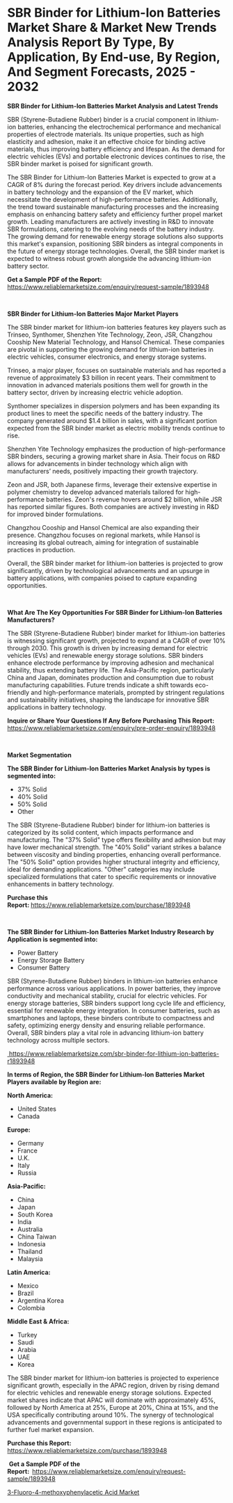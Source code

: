<p><h1>SBR Binder for Lithium-Ion Batteries Market Share & Market New Trends Analysis Report By Type, By Application, By End-use, By Region, And Segment Forecasts, 2025 - 2032</h1></p><p><strong>SBR Binder for Lithium-Ion Batteries Market Analysis and Latest Trends</strong></p>
<p><p>SBR (Styrene-Butadiene Rubber) binder is a crucial component in lithium-ion batteries, enhancing the electrochemical performance and mechanical properties of electrode materials. Its unique properties, such as high elasticity and adhesion, make it an effective choice for binding active materials, thus improving battery efficiency and lifespan. As the demand for electric vehicles (EVs) and portable electronic devices continues to rise, the SBR binder market is poised for significant growth.</p><p>The SBR Binder for Lithium-Ion Batteries Market is expected to grow at a CAGR of 8% during the forecast period. Key drivers include advancements in battery technology and the expansion of the EV market, which necessitate the development of high-performance batteries. Additionally, the trend toward sustainable manufacturing processes and the increasing emphasis on enhancing battery safety and efficiency further propel market growth. Leading manufacturers are actively investing in R&D to innovate SBR formulations, catering to the evolving needs of the battery industry. The growing demand for renewable energy storage solutions also supports this market's expansion, positioning SBR binders as integral components in the future of energy storage technologies. Overall, the SBR binder market is expected to witness robust growth alongside the advancing lithium-ion battery sector.</p></p>
<p><strong>Get a Sample PDF of the Report:&nbsp;</strong> <a href="https://www.reliablemarketsize.com/enquiry/request-sample/1893948?utm_campaign=3528&utm_medium=2&utm_source=Github&utm_content=ia&utm_term=03042025&utm_id=sbr-binder-for-lithium-ion-batteries">https://www.reliablemarketsize.com/enquiry/request-sample/1893948</a></p>
<p>&nbsp;</p>
<p><strong>SBR Binder for Lithium-Ion Batteries Major Market Players</strong></p>
<p><p>The SBR binder market for lithium-ion batteries features key players such as Trinseo, Synthomer, Shenzhen Yite Technology, Zeon, JSR, Changzhou Cooship New Material Technology, and Hansol Chemical. These companies are pivotal in supporting the growing demand for lithium-ion batteries in electric vehicles, consumer electronics, and energy storage systems.</p><p>Trinseo, a major player, focuses on sustainable materials and has reported a revenue of approximately $3 billion in recent years. Their commitment to innovation in advanced materials positions them well for growth in the battery sector, driven by increasing electric vehicle adoption.</p><p>Synthomer specializes in dispersion polymers and has been expanding its product lines to meet the specific needs of the battery industry. The company generated around $1.4 billion in sales, with a significant portion expected from the SBR binder market as electric mobility trends continue to rise.</p><p>Shenzhen Yite Technology emphasizes the production of high-performance SBR binders, securing a growing market share in Asia. Their focus on R&D allows for advancements in binder technology which align with manufacturers’ needs, positively impacting their growth trajectory.</p><p>Zeon and JSR, both Japanese firms, leverage their extensive expertise in polymer chemistry to develop advanced materials tailored for high-performance batteries. Zeon's revenue hovers around $2 billion, while JSR has reported similar figures. Both companies are actively investing in R&D for improved binder formulations.</p><p>Changzhou Cooship and Hansol Chemical are also expanding their presence. Changzhou focuses on regional markets, while Hansol is increasing its global outreach, aiming for integration of sustainable practices in production.</p><p>Overall, the SBR binder market for lithium-ion batteries is projected to grow significantly, driven by technological advancements and an upsurge in battery applications, with companies poised to capture expanding opportunities.</p></p>
<p>&nbsp;</p>
<p><strong>What Are The Key Opportunities For SBR Binder for Lithium-Ion Batteries Manufacturers?</strong></p>
<p><p>The SBR (Styrene-Butadiene Rubber) binder market for lithium-ion batteries is witnessing significant growth, projected to expand at a CAGR of over 10% through 2030. This growth is driven by increasing demand for electric vehicles (EVs) and renewable energy storage solutions. SBR binders enhance electrode performance by improving adhesion and mechanical stability, thus extending battery life. The Asia-Pacific region, particularly China and Japan, dominates production and consumption due to robust manufacturing capabilities. Future trends indicate a shift towards eco-friendly and high-performance materials, prompted by stringent regulations and sustainability initiatives, shaping the landscape for innovative SBR applications in battery technology.</p></p>
<p><strong>Inquire or Share Your Questions If Any Before Purchasing This Report:</strong> <a href="https://www.reliablemarketsize.com/enquiry/pre-order-enquiry/1893948?utm_campaign=3528&utm_medium=2&utm_source=Github&utm_content=ia&utm_term=03042025&utm_id=sbr-binder-for-lithium-ion-batteries">https://www.reliablemarketsize.com/enquiry/pre-order-enquiry/1893948</a></p>
<p>&nbsp;</p>
<p><strong>Market Segmentation</strong></p>
<p><strong>The SBR Binder for Lithium-Ion Batteries Market Analysis by types is segmented into:</strong></p>
<p><ul><li>37% Solid</li><li>40% Solid</li><li>50% Solid</li><li>Other</li></ul></p>
<p><p>The SBR (Styrene-Butadiene Rubber) binder for lithium-ion batteries is categorized by its solid content, which impacts performance and manufacturing. The "37% Solid" type offers flexibility and adhesion but may have lower mechanical strength. The "40% Solid" variant strikes a balance between viscosity and binding properties, enhancing overall performance. The "50% Solid" option provides higher structural integrity and efficiency, ideal for demanding applications. "Other" categories may include specialized formulations that cater to specific requirements or innovative enhancements in battery technology.</p></p>
<p><strong>Purchase this Report:&nbsp;</strong><a href="https://www.reliablemarketsize.com/purchase/1893948?utm_campaign=3528&utm_medium=2&utm_source=Github&utm_content=ia&utm_term=03042025&utm_id=sbr-binder-for-lithium-ion-batteries">https://www.reliablemarketsize.com/purchase/1893948</a></p>
<p>&nbsp;</p>
<p><strong>The SBR Binder for Lithium-Ion Batteries Market Industry Research by Application is segmented into:</strong></p>
<p><ul><li>Power Battery</li><li>Energy Storage Battery</li><li>Consumer Battery</li></ul></p>
<p><p>SBR (Styrene-Butadiene Rubber) binders in lithium-ion batteries enhance performance across various applications. In power batteries, they improve conductivity and mechanical stability, crucial for electric vehicles. For energy storage batteries, SBR binders support long cycle life and efficiency, essential for renewable energy integration. In consumer batteries, such as smartphones and laptops, these binders contribute to compactness and safety, optimizing energy density and ensuring reliable performance. Overall, SBR binders play a vital role in advancing lithium-ion battery technology across multiple sectors.</p></p>
<p><a href="https://www.reliablemarketsize.com/sbr-binder-for-lithium-ion-batteries-r1893948?utm_campaign=3528&utm_medium=2&utm_source=Github&utm_content=ia&utm_term=03042025&utm_id=sbr-binder-for-lithium-ion-batteries">&nbsp;https://www.reliablemarketsize.com/sbr-binder-for-lithium-ion-batteries-r1893948</a></p>
<p><strong>In terms of Region, the SBR Binder for Lithium-Ion Batteries Market Players available by Region are:</strong></p>
<p>
    <p> <strong> North America: </strong>
        <ul>
            <li>United States</li>
            <li>Canada</li>
        </ul>
        </p> 
    <p> <strong> Europe: </strong>
        <ul>
            <li>Germany</li>
            <li>France</li>
            <li>U.K.</li>
            <li>Italy</li>
            <li>Russia</li>
        </ul>
        </p> 
    <p> <strong> Asia-Pacific: </strong>
        <ul>
            <li>China</li>
            <li>Japan</li>
            <li>South Korea</li>
            <li>India</li>
            <li>Australia</li>
            <li>China Taiwan</li>
            <li>Indonesia</li>
            <li>Thailand</li>
            <li>Malaysia</li>
        </ul>
        </p> 
    <p> <strong> Latin America: </strong>
        <ul>
            <li>Mexico</li>
            <li>Brazil</li>
            <li>Argentina Korea</li>
            <li>Colombia</li>
        </ul>
        </p> 
    <p> <strong> Middle East & Africa: </strong>
        <ul>
            <li>Turkey</li>
            <li>Saudi</li>
            <li>Arabia</li>
            <li>UAE</li>
            <li>Korea</li>
        </ul>
    </p>
    </p>
<p><p>The SBR binder market for lithium-ion batteries is projected to experience significant growth, especially in the APAC region, driven by rising demand for electric vehicles and renewable energy storage solutions. Expected market shares indicate that APAC will dominate with approximately 45%, followed by North America at 25%, Europe at 20%, China at 15%, and the USA specifically contributing around 10%. The synergy of technological advancements and governmental support in these regions is anticipated to further fuel market expansion.</p></p>
<p><strong>Purchase this Report: </strong><a href="https://www.reliablemarketsize.com/purchase/1893948?utm_campaign=3528&utm_medium=2&utm_source=Github&utm_content=ia&utm_term=03042025&utm_id=sbr-binder-for-lithium-ion-batteries">https://www.reliablemarketsize.com/purchase/1893948</a></p>
<p>&nbsp;<strong>Get a Sample PDF of the Report:&nbsp;&nbsp;</strong><a href="https://www.reliablemarketsize.com/enquiry/request-sample/1893948?utm_campaign=3528&utm_medium=2&utm_source=Github&utm_content=ia&utm_term=03042025&utm_id=sbr-binder-for-lithium-ion-batteries">https://www.reliablemarketsize.com/enquiry/request-sample/1893948</a></p>
<p><strong></strong></p>
<p><p><a href="https://github.com/storcweithzg/Market-Research-Report-List-1/blob/main/3-fluoro-4-methoxyphenylacetic-acid-market.md?utm_campaign=3528&utm_medium=2&utm_source=Github&utm_content=ia&utm_term=03042025&utm_id=sbr-binder-for-lithium-ion-batteries">3-Fluoro-4-methoxyphenylacetic Acid Market</a></p></p>